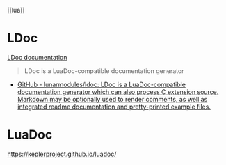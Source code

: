 [[lua]]

# LDoc
[LDoc documentation](https://lunarmodules.github.io/ldoc/)

> LDoc is a LuaDoc-compatible documentation generator

- [GitHub - lunarmodules/ldoc: LDoc is a LuaDoc-compatible documentation generator which can also process C extension source. Markdown may be optionally used to render comments, as well as integrated readme documentation and pretty-printed example files.](https://github.com/lunarmodules/ldoc)

# LuaDoc
https://keplerproject.github.io/luadoc/
